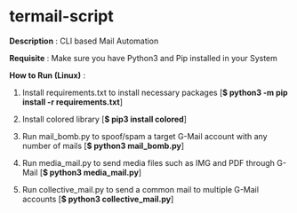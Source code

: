 # termail-script

**Description** : CLI based Mail Automation

**Requisite** : Make sure you have Python3 and Pip installed in your System

**How to Run (Linux)** :

1. Install requirements.txt to install necessary packages [**$ python3 -m pip install -r requirements.txt**]

2. Install colored library [**$ pip3 install colored**]

3. Run mail_bomb.py to spoof/spam a target G-Mail account with any number of mails [**$ python3 mail_bomb.py**]

4. Run media_mail.py to send media files such as IMG and PDF through G-Mail [**$ python3 media_mail.py**]

5. Run collective_mail.py to send a common mail to multiple G-Mail accounts [**$ python3 collective_mail.py**]


